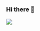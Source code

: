 ### Hi there 👋

<!--
**957001934/957001934** is a ✨ _special_ ✨ repository because its `README.md` (this file) appears on your GitHub profile.
Here are some ideas to get you started:

🔭 I’m currently working as a backend trainee of TICPSH.
- 🌱 I’m currently learning Computer vision.
- 👯 I’m going to study as a master in ShanghaiTech University.

- 💬 Welcome to communicate with me.
- 📫 How to reach me: huhuazhang98@gmail.com
- 😄 Pronouns: ...
- ⚡ Fun fact: ...
-->
![](https://github-readme-stats.vercel.app/api?username=957001934)
